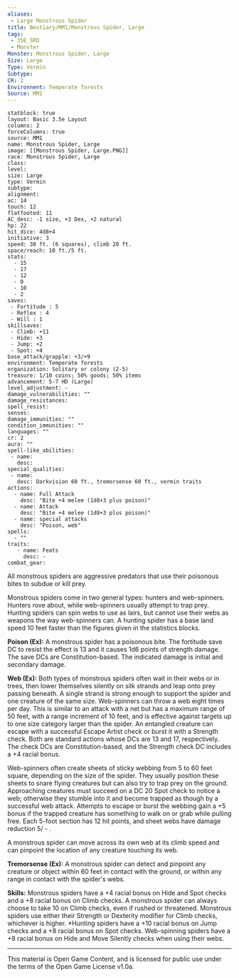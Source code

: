 ```yaml
---
aliases:
 - Large Monstrous Spider
title: Bestiary/MM1/Monstrous Spider, Large
tags: 
 - 35E_SRD
 - Monster
Monster: Monstrous Spider, Large
Size: Large
Type: Vermin
Subtype: 
CR: 2
Environnent: Temperate forests
Source: MM1
---
```


```statblock
statblock: true
layout: Basic 3.5e Layout
columns: 2
forceColumns: true
source: MM1 
name: Monstrous Spider, Large
image: [[Monstrous Spider, Large.PNG]]
race: Monstrous Spider, Large
class: 
level: 
size: Large
type: Vermin
subtype: 
alignment: 
ac: 14
touch: 12
flatfooted: 11
AC_desc: -1 size, +3 Dex, +2 natural
hp: 22
hit_dice: 4d8+4
initiative: 3
speed: 30 ft. (6 squares), climb 20 ft.
space/reach: 10 ft./5 ft.
stats:
  - 15
  - 17
  - 12
  - 0
  - 10
  - 2
saves:
 - Fortitude : 5
 - Reflex : 4
 - Will : 1
skillsaves:
 - Climb: +11
 - Hide: +3
 - Jump: +2
 - Spot: +4
base_attack/grapple: +3/+9
environment: Temperate forests
organization: Solitary or colony (2-5)
treasure: 1/10 coins; 50% goods; 50% items
advancement: 5-7 HD (Large)
level_adjustment: -
damage_vulnerabilities: ""
damage_resistances: 
spell_resist: 
senses: 
damage_immunities: ""
condition_immunities: ""
languages: ""
cr: 2
aura: ""
spell-like_abilities:
 - name: 
   desc: 
special_qualities:
 - name:
   desc: Darkvision 60 ft., tremorsense 60 ft., vermin traits
actions:
  - name: Full Attack
    desc: "Bite +4 melee (1d8+3 plus poison)"
  - name: Attack
    desc: "Bite +4 melee (1d8+3 plus poison)"
  - name: special attacks
    desc: "Poison, web"
spells:
  - ""
traits:
   - name: Feats
     desc: -
combat_gear:  
```


All monstrous spiders are aggressive predators that use their poisonous bites to subdue or kill prey.

Monstrous spiders come in two general types: hunters and web-spinners. Hunters rove about, while web-spinners usually attempt to trap prey. Hunting spiders can spin webs to use as lairs, but cannot use their webs as weapons the way web-spinners can. A hunting spider has a base land speed 10 feet faster than the figures given in the statistics blocks.


**Poison (Ex):** A monstrous spider has a poisonous bite. The fortitude save DC to resist the effect is 13 and it causes 1d6 points of strength damage. The save DCs are Constitution-based. The indicated damage is initial and secondary damage.


**Web (Ex):** Both types of monstrous spiders often wait in their webs or in trees, then lower themselves silently on silk strands and leap onto prey passing beneath. A single strand is strong enough to support the spider and one creature of the same size. Web-spinners can throw a web eight times per day. This is similar to an attack with a net but has a maximum range of 50 feet, with a range increment of 10 feet, and is effective against targets up to one size category larger than the spider. An entangled creature can escape with a successful Escape Artist check or burst it with a Strength check. Both are standard actions whose DCs are 13 and 17, respectively. The check DCs are Constitution-based, and the Strength check DC includes a +4 racial bonus.

Web-spinners often create sheets of sticky webbing from 5 to 60 feet square, depending on the size of the spider. They usually position these sheets to snare flying creatures but can also try to trap prey on the ground. Approaching creatures must succeed on a DC 20 Spot check to notice a web; otherwise they stumble into it and become trapped as though by a successful web attack. Attempts to escape or burst the webbing gain a +5 bonus if the trapped creature has something to walk on or grab while pulling free. Each 5-foot section has 12 hit points, and sheet webs have damage reduction 5/ - .

A monstrous spider can move across its own web at its climb speed and can pinpoint the location of any creature touching its web.


**Tremorsense (Ex):** A monstrous spider can detect and pinpoint any creature or object within 60 feet in contact with the ground, or within any range in contact with the spider's webs.


**Skills:** Monstrous spiders have a +4 racial bonus on Hide and Spot checks and a +8 racial bonus on Climb checks. A monstrous spider can always choose to take 10 on Climb checks, even if rushed or threatened. Monstrous spiders use either their Strength or Dexterity modifier for Climb checks, whichever is higher. *Hunting spiders have a +10 racial bonus on Jump checks and a +8 racial bonus on Spot checks. Web-spinning spiders have a +8 racial bonus on Hide and Move Silently checks when using their webs.

---

This material is Open Game Content, and is licensed for public use under the terms of the Open Game License v1.0a.
